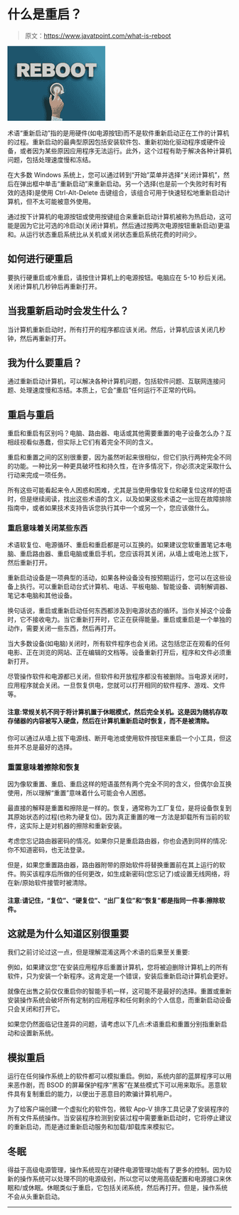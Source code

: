 # 什么是重启？

> 原文：<https://www.javatpoint.com/what-is-reboot>

![What is Reboot](img/989a73934241898c8e61f05382ff50c8.png)

术语“重新启动”指的是用硬件(如电源按钮)而不是软件重新启动正在工作的计算机的过程。重新启动的最典型原因包括安装软件包、重新初始化驱动程序或硬件设备，或者因为某些原因应用程序无法运行。此外，这个过程有助于解决各种计算机问题，包括处理速度慢和冻结。

在大多数 Windows 系统上，您可以通过转到“开始”菜单并选择“关闭计算机”，然后在弹出框中单击“重新启动”来重新启动。另一个选择(也是前一个失败时有时有效的选择)是使用 Ctrl-Alt-Delete 击键组合，该组合可用于快速轻松地重新启动计算机，但不太可能被意外使用。

通过按下计算机的电源按钮或使用按键组合来重新启动计算机被称为热启动，这可能是因为它比可选的冷启动(关闭计算机，然后通过按两次电源按钮重新启动)更温和。从运行状态重启系统比从关机或关闭状态重启系统花费的时间少。

## 如何进行硬重启

要执行硬重启或冷重启，请按住计算机上的电源按钮。电脑应在 5-10 秒后关闭。关闭计算机几秒钟后再重新打开。

## 当我重新启动时会发生什么？

当计算机重新启动时，所有打开的程序都应该关闭。然后，计算机应该关闭几秒钟，然后再重新打开。

## 我为什么要重启？

通过重新启动计算机，可以解决各种计算机问题，包括软件问题、互联网连接问题、处理速度慢和冻结。本质上，它会“重启”任何运行不正常的代码。

## 重启与重启

重启和重启有区别吗？电脑、路由器、电话或其他需要重置的电子设备怎么办？互相歧视看似愚蠢，但实际上它们有着完全不同的含义。

重启和重置之间的区别很重要，因为虽然听起来很相似，但它们执行两种完全不同的功能。一种比另一种更具破坏性和持久性，在许多情况下，你必须决定采取什么行动来完成一项任务。

所有这些可能看起来令人困惑和困难，尤其是当使用像软复位和硬复位这样的短语时，但是继续阅读，找出这些术语的含义，以及如果这些术语之一出现在故障排除指南中，或者如果技术支持告诉您执行其中一个或另一个，您应该做什么。

### 重启意味着关闭某些东西

术语软复位、电源循环、重启和重启都是可以互换的。如果建议您软重置笔记本电脑、重启路由器、重启电脑或重启手机，您应该将其关闭，从墙上或电池上拔下，然后重新打开。

重新启动设备是一项典型的活动，如果各种设备没有按预期运行，您可以在这些设备上执行。可以重新启动台式计算机、电话、平板电脑、智能设备、调制解调器、笔记本电脑和其他设备。

换句话说，重启或重新启动任何东西都涉及到电源状态的循环。当你关掉这个设备时，它不接收电力。当它重新打开时，它正在获得能量。重启或重启是一个单独的动作，需要关闭一些东西，然后再打开。

当大多数设备(如电脑)关闭时，所有软件程序也会关闭。这包括您正在观看的任何电影、正在浏览的网站、正在编辑的文档等。设备重新打开后，程序和文件必须重新打开。

尽管操作软件和电源都已关闭，但软件和开放程序都没有被删除。当电源关闭时，应用程序就会关闭。一旦恢复供电，您就可以打开相同的软件程序、游戏、文件等。

#### 注意:常规关机不同于将计算机置于休眠模式，然后完全关机。这是因为随机存取存储器的内容被写入硬盘，然后在计算机重新启动时恢复，而不是被清除。

你可以通过从墙上拔下电源线、断开电池或使用软件按钮来重启一个小工具，但这些并不总是最好的选择。

### 重置意味着擦除和恢复

因为像软重置、重启、重启这样的短语虽然有两个完全不同的含义，但偶尔会互换使用，所以理解“重置”意味着什么可能会令人困惑。

最直接的解释是重置和擦除是一样的。恢复，通常称为工厂复位，是将设备恢复到其原始状态的过程(也称为硬复位)。因为真正重置的唯一方法是卸载所有当前的软件，这实际上是对机器的擦除和重新安装。

考虑您忘记路由器密码的情况。如果你只是重启路由器，你也会遇到同样的情况:你不知道密码，也无法登录。

但是，如果您重置路由器，路由器附带的原始软件将替换重置前在其上运行的软件。购买该程序后所做的任何更改，如生成新密码(您忘记了)或设置无线网络，将在新/原始软件接管时被清除。

#### 注意:请记住，“复位”、“硬复位”、“出厂复位”和“恢复”都是指同一件事:擦除软件。

## 这就是为什么知道区别很重要

我们之前讨论过这一点，但是理解混淆这两个术语的后果至关重要:

例如，如果建议您“在安装应用程序后重置计算机，您将被迫删除计算机上的所有软件，只为安装一个新程序。这肯定是一个错误，安装后重新启动计算机会更好。

就像在出售之前仅仅重启你的智能手机一样，这可能不是最好的选择。重置或重新安装操作系统会破坏所有定制的应用程序和任何剩余的个人信息，而重新启动设备只会关闭和打开它。

如果您仍然面临记住差异的问题，请考虑以下几点:术语重启和重置分别指重新启动和设置新系统。

## 模拟重启

运行在任何操作系统上的软件都可以模拟重启。例如，系统内部的蓝屏程序可以用来恶作剧，而 BSOD 的屏幕保护程序“黑客”在某些模式下可以用来取乐。恶意软件具有复制重启的能力，以便出于恶意目的欺骗计算机用户。

为了给客户端创建一个虚拟化的软件包，微软 App-V 排序工具记录了安装程序的所有文件系统操作。当安装程序检测到安装过程中需要重新启动时，它将停止建议的重新启动，而是通过重新启动服务和加载/卸载库来模拟它。

## 冬眠

得益于高级电源管理，操作系统现在对硬件电源管理功能有了更多的控制。因为较新的操作系统可以处理不同的电源级别，所以您可以使用高级配置和电源接口来休眠和/或休眠。休眠类似于重启，它包括关闭系统，然后再打开。但是，操作系统不会从头重新启动。

* * *